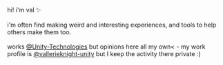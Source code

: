 <p>hi! i'm val ✨<br><br>i'm often find making weird and interesting experiences, and tools to help others make them too.<br><br>works <a href="https://github.com/Unity-Technologies/">@Unity-Technologies</a> but opinions here all my own< - my work profile is <a href="https://github.com/vallerieknight-unity">@vallerieknight-unity</a> but I keep the activity there private :) </p>
